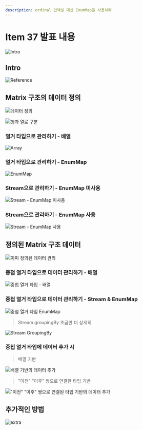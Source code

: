 ```yaml
---
description: ordinal 인덱싱 대신 EnumMap을 사용하라
---
```


# Item 37 발표 내용


![Intro](images/item37.001.png)

## Intro

![Reference](images/item37.002.png)

## Matrix 구조의 데이터 정의

![데이터 정의](images/item37.003.png)

![행과 열로 구분](images/item37.004.png)

### 열거 타입으로 관리하기 - 배열

![Array](images/item37.005.png)

### 열거 타입으로 관리하기 - EnumMap

![EnumMap](images/item37.006.png)

### Stream으로 관리하기 - EnumMap 미사용

![Stream - EnumMap 미사용](images/item37.007.png)

### Stream으로 관리하기 - EnumMap 사용

![Stream - EnumMap 사용](images/item37.008.png)

## 정의된 Matrix 구조 데이터

![이미 정의된 데이터 관리](images/item37.009.png)

### 중첩 열거 타입으로 데이터 관리하기 - 배열

![중첩 열거 타입 - 배열](images/item37.010.png)

### 중첩 열거 타입으로 데이터 관리하기 - Stream & EnumMap

![중첩 열거 타입 EnumMap](images/item37.011.png)

> Stream.groupingBy 조금만 더 상세히

![Stream GroupingBy](images/item37.012.png)

### 중첩 열거 타입에 데이터 추가 시

> 배열 기반

![배열 기반의 데이터 추가](images/item37.013.png)

> "이전" "이후" 쌍으로 연결한 타입 기반

!["이전" "이후" 쌍으로 연결된 타입 기반의 데이터 추가](images/item37.014.png)

## 추가적인 방법

![extra](images/item37.015.png)

